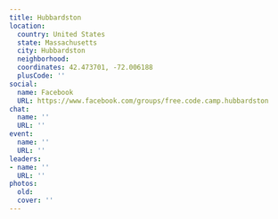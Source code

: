 ```yaml
---
title: Hubbardston
location:
  country: United States
  state: Massachusetts
  city: Hubbardston
  neighborhood: 
  coordinates: 42.473701, -72.006188
  plusCode: ''
social:
  name: Facebook
  URL: https://www.facebook.com/groups/free.code.camp.hubbardston
chat:
  name: ''
  URL: ''
event:
  name: ''
  URL: ''
leaders:
- name: ''
  URL: ''
photos:
  old: 
  cover: ''
---
```

